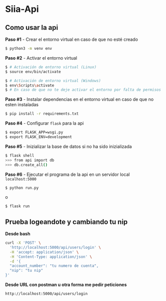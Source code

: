 # Siia-Api

## Como usar la api

**Paso #1** - Crear el entorno virtual en caso de que no esté creado

```bash
$ python3 -m venv env
```

**Paso #2** - Activar el entorno virtual

```bash
$ # Activación de entorno virtual (Linux)
$ source env/bin/activate
```

```bash
$ # Activación de entorno virtual (Windows)
$ env\Scripts\activate
$ # En caso de que no te deje activar el entorno por falta de permisos usar el comando Set-ExecutionPolicy Unrestricted para poder ejecutar el comando
```

**Paso #3** - Instalar dependencias en el entorno virtual en caso de que no esten instaladas

```bash
$ pip install -r requirements.txt
```

**Paso #4** - Configurar `flask` para la api
```bash
$ export FLASK_APP=wsgi.py
$ export FLASK_ENV=development
```

**Paso #5** - Inizializar la base de datos si no ha sido inizializada
```bash
$ flask shell
>>> from api import db
>>> db.create_all()
```

**Paso #6** - Ejecutar el programa de la api en un servidor local `localhost:5000`
```bash
$ python run.py
```
o
```bash
$ flask run
```

## Prueba logeandote y cambiando tu nip

**Desde bash**
```bash
curl -X 'POST' \
  'http://localhost:5000/api/users/login' \
  -H 'accept: application/json' \
  -H 'Content-Type: application/json' \
  -d '{
  "account_number": "tu numero de cuenta",
  "nip": "tu nip"
}'
```

**Desde URL con postman u otra forma me pedir peticiones**
```bash
http://localhost:5000/api/users/login
```
